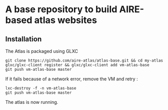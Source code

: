 # A base repository to build AIRE-based atlas websites


## Installation

The Atlas is packaged using GLXC
```
git clone https://github.com/aire-atlas/atlas-base.git && cd my-atlas
glxc/glxc-client register && glxc/glxc-client add vm-atlas-base
git push vm-atlas-base master
```

If it fails because of a network error, remove the VM and retry :
```
lxc-destroy -f -n vm-atlas-base
git push vm-atlas-base master
```

The atlas is now running.

